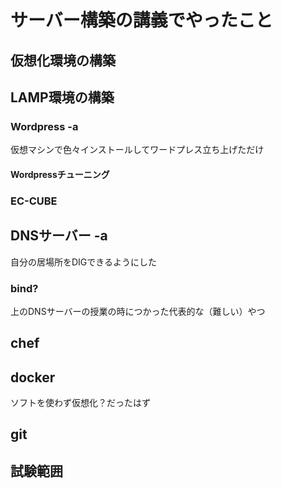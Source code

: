 サーバー構築の講義でやったこと
==================================

## 仮想化環境の構築

## LAMP環境の構築

### Wordpress -a
仮想マシンで色々インストールしてワードプレス立ち上げただけ

#### Wordpressチューニング

### EC-CUBE

## DNSサーバー -a
自分の居場所をDIGできるようにした

### bind?
上のDNSサーバーの授業の時につかった代表的な（難しい）やつ

## chef

## docker
ソフトを使わず仮想化？だったはず

## git

## 試験範囲

